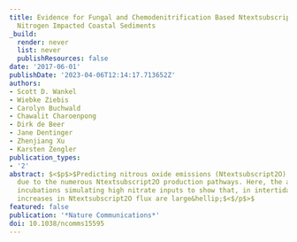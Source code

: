 ```yaml
---
title: Evidence for Fungal and Chemodenitrification Based Ntextsubscript2O Flux from
  Nitrogen Impacted Coastal Sediments
_build:
  render: never
  list: never
  publishResources: false
date: '2017-06-01'
publishDate: '2023-04-06T12:14:17.713652Z'
authors:
- Scott D. Wankel
- Wiebke Ziebis
- Carolyn Buchwald
- Chawalit Charoenpong
- Dirk de Beer
- Jane Dentinger
- Zhenjiang Xu
- Karsten Zengler
publication_types:
- '2'
abstract: $<$p$>$Predicting nitrous oxide emissions (Ntextsubscript2O) remains difficult
  due to the numerous Ntextsubscript2O production pathways. Here, the authors use
  incubations simulating high nitrate inputs to show that, in intertidal sediments,
  increases in Ntextsubscript2O flux are large&hellip;$<$/p$>$
featured: false
publication: '*Nature Communications*'
doi: 10.1038/ncomms15595
---
```


